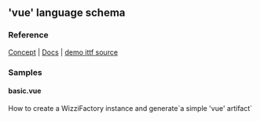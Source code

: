 ## 'vue' language schema
### Reference

<p><a href="https://wizzifactory.github.io/concepts.html#concept-5">Concept</a>  |  <a href="#">Docs</a>  |  <a href="https://github.com/wizzifactory/v3-next/tree/master/sources/v3-demo/ittf/languageschemas/vue">demo ittf source</a></p>

### Samples
#### basic.vue

<p>How to create a WizziFactory instance and generate`a simple 'vue' artifact`
</p>

